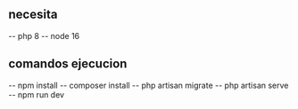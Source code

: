 ## necesita
-- php 8
-- node 16

## comandos ejecucion
-- npm install
-- composer install
-- php artisan migrate
-- php artisan serve
-- npm run dev 